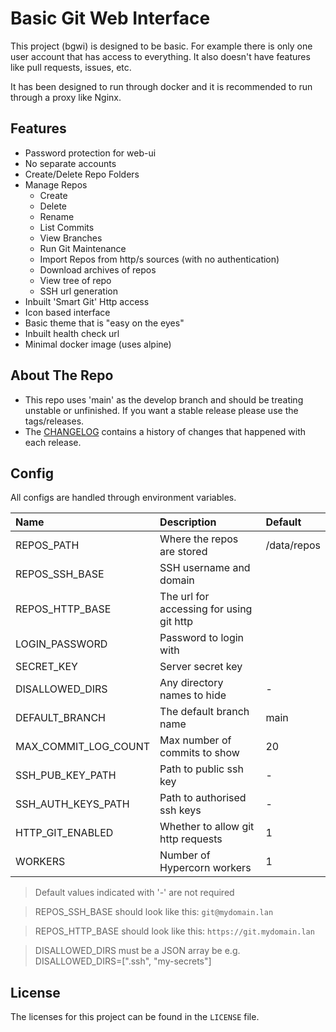 # Basic Git Web Interface
This project (bgwi) is designed to be basic. For example there is only one user account that has access to everything. It also doesn't have features like pull requests, issues, etc.

It has been designed to run through docker and it is recommended to run through a proxy like Nginx.

## Features
- Password protection for web-ui
- No separate accounts
- Create/Delete Repo Folders
- Manage Repos
    - Create
    - Delete
    - Rename
    - List Commits
    - View Branches
    - Run Git Maintenance
    - Import Repos from http/s sources (with no authentication)
    - Download archives of repos
    - View tree of repo
    - SSH url generation
- Inbuilt 'Smart Git' Http access
- Icon based interface
- Basic theme that is "easy on the eyes"
- Inbuilt health check url
- Minimal docker image (uses alpine)

## About The Repo
- This repo uses 'main' as the develop branch and should be treating unstable or unfinished. If you want a stable release please use the tags/releases.
- The [CHANGELOG](CHANGELOG.md) contains a history of changes that happened with each release.

## Config
All configs are handled through environment variables.

| Name                 | Description                               | Default     |
|:---------------------|:------------------------------------------|:------------|
| REPOS_PATH           | Where the repos are stored                | /data/repos |
| REPOS_SSH_BASE       | SSH username and domain                   |             |
| REPOS_HTTP_BASE      | The url for accessing for using git http  |             |
| LOGIN_PASSWORD       | Password to login with                    |             |
| SECRET_KEY           | Server secret key                         |             |
| DISALLOWED_DIRS      | Any directory names to hide               | -           |
| DEFAULT_BRANCH       | The default branch name                   | main        |
| MAX_COMMIT_LOG_COUNT | Max number of commits to show             | 20          |
| SSH_PUB_KEY_PATH     | Path to public ssh key                    | -           |
| SSH_AUTH_KEYS_PATH   | Path to authorised ssh keys               | -           |
| HTTP_GIT_ENABLED     | Whether to allow git http requests        | 1           |
| WORKERS              | Number of Hypercorn workers               | 1           |

> Default values indicated with '-' are not required

> REPOS_SSH_BASE should look like this: `git@mydomain.lan`

> REPOS_HTTP_BASE should look like this: `https://git.mydomain.lan`

> DISALLOWED_DIRS must be a JSON array be e.g. DISALLOWED_DIRS=[".ssh", "my-secrets"]

## License
The licenses for this project can be found in the `LICENSE` file.
